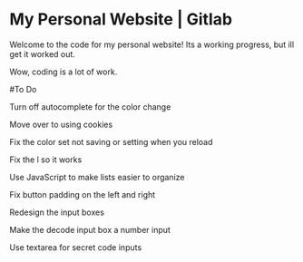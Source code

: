 # My Personal Website | Gitlab
Welcome to the code for my personal website! Its a working progress, but ill get it worked out.

Wow, coding is a lot of work.

#To Do

Turn off autocomplete for the color change

Move over to using cookies

Fix the color set not saving or setting when you reload

Fix the l so it works

Use JavaScript to make lists easier to organize 

Fix button padding on the left and right

Redesign the input boxes

Make the decode input box a number input

Use textarea for secret code inputs
